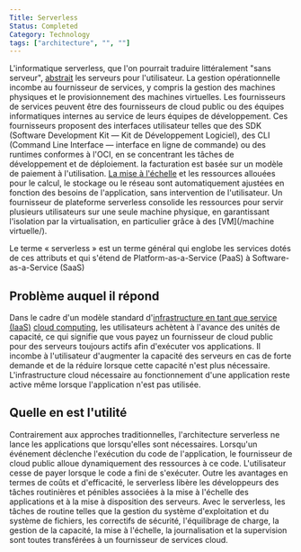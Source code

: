 ```yaml
---
Title: Serverless
Status: Completed
Category: Technology
tags: ["architecture", "", ""]
---
```


L'informatique serverless, que l'on pourrait traduire littéralement "sans serveur", [abstrait](/fr/abstraction/) les serveurs pour l'utilisateur.
La gestion opérationnelle incombe au fournisseur de services, y compris la gestion des machines physiques et le provisionnement des machines virtuelles.
Les fournisseurs de services peuvent être des fournisseurs de cloud public ou des équipes informatiques internes au service de leurs équipes de développement.
Ces fournisseurs proposent des interfaces utilisateur telles que des SDK (Software Development Kit — Kit de Développement Logiciel), des CLI (Command Line Interface — interface en ligne de commande) ou des runtimes conformes à l'OCI, en se concentrant les tâches de développement et de déploiement.
la facturation est basée sur un modèle de paiement à l'utilisation.
[La mise à l'échelle](/fr/scalability/) et les ressources allouées pour le calcul, le stockage ou le réseau sont automatiquement ajustées en fonction des besoins de l'application, sans intervention de l'utilisateur.
Un fournisseur de plateforme serverless consolide les ressources pour servir plusieurs utilisateurs sur une seule machine physique, en garantissant l'isolation par la virtualisation, en particulier grâce à des [VM](/machine virtuelle/).

Le terme « serverless » est un terme général qui englobe les services dotés de ces attributs et qui s'étend de Platform-as-a-Service (PaaS) à Software-as-a-Service (SaaS)

## Problème auquel il répond

Dans le cadre d'un modèle standard d'[infrastructure en tant que service (IaaS)](/fr/infrastructure-as-a-service/) [cloud computing](/fr/cloud-computing/), les utilisateurs achètent à l'avance des unités de capacité,
ce qui signifie que vous payez un fournisseur de cloud public pour des serveurs toujours actifs afin d'exécuter vos applications.
Il incombe à l'utilisateur d'augmenter la capacité des serveurs en cas de forte demande et de la réduire lorsque cette capacité n'est plus nécessaire.
L'infrastructure cloud nécessaire au fonctionnement d'une application reste active même lorsque l'application n'est pas utilisée.

## Quelle en est l'utilité

Contrairement aux approches traditionnelles, l'architecture serverless ne lance les applications que lorsqu'elles sont nécessaires.
Lorsqu'un événement déclenche l'exécution du code de l'application, le fournisseur de cloud public alloue dynamiquement des ressources à ce code.
L'utilisateur cesse de payer lorsque le code a fini de s'exécuter.
Outre les avantages en termes de coûts et d'efficacité,
le serverless libère les développeurs des tâches routinières et pénibles associées à la mise à l'échelle des applications et à la mise à disposition des serveurs.
Avec le serverless, les tâches de routine telles que la gestion du système d'exploitation et du système de fichiers, les correctifs de sécurité,
l'équilibrage de charge, la gestion de la capacité, la mise à l'échelle, la journalisation et la supervision sont toutes transférées à un fournisseur de services cloud.
